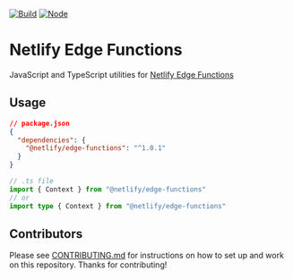 [![Build](https://github.com/netlify/edge-functions/workflows/Build/badge.svg)](https://github.com/netlify/edge-functions/actions)
[![Node](https://img.shields.io/node/v/@netlify/edge-functions.svg?logo=node.js)](https://www.npmjs.com/package/@netlify/edge-functions)

# Netlify Edge Functions

JavaScript and TypeScript utilities for [Netlify Edge Functions](https://docs.netlify.com/netlify-labs/experimental-features/edge-functions/)



## Usage

```json
// package.json
{
  "dependencies": {
    "@netlify/edge-functions": "^1.0.1"
  }
}
```

```ts
// .ts file
import { Context } from "@netlify/edge-functions"
// or
import type { Context } from "@netlify/edge-functions"
```

## Contributors

Please see [CONTRIBUTING.md](./CONTRIBUTING.md) for instructions on how to set up and work on this repository. Thanks
for contributing!

